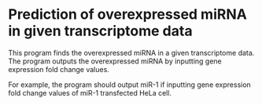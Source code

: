 # Prediction of overexpressed miRNA in given transcriptome data
This program finds the overexpressed miRNA in a given transcriptome data.
The program outputs the overexpressed miRNA by inputting gene expression fold change values.

For example, the program should output miR-1 if inputting gene expression fold change values of miR-1 transfected HeLa cell.
